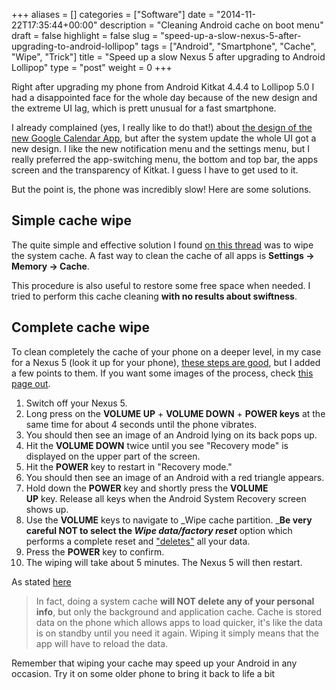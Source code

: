 +++
aliases      = []
categories   = ["Software"]
date         = "2014-11-22T17:35:44+00:00"
description  = "Cleaning Android cache on boot menu"
draft        = false
highlight    = false
slug         = "speed-up-a-slow-nexus-5-after-upgrading-to-android-lollipop"
tags         = ["Android", "Smartphone", "Cache", "Wipe", "Trick"]
title        = "Speed up a slow Nexus 5 after upgrading to Android Lollipop"
type         = "post"
weight       = 0
+++


Right after upgrading my phone from Android Kitkat 4.4.4 to Lollipop 5.0 I had a
disappointed face for the whole day because of the new design and the extreme UI
lag, which is prett unusual for a fast smartphone.

I already complained (yes, I really like to do that!) about
[the design of the new Google Calendar App](/revert-google-calendar-android-app-to-previous-version/),
but after the system update the whole UI got a new design. I like the new
notification menu and the settings menu, but I really preferred the
app-switching menu, the bottom and top bar, the apps screen and the transparency
of Kitkat. I guess I have to get used to it.

But the point is, the phone was incredibly slow! Here are some solutions.


## Simple cache wipe

The quite simple and effective solution I found
[on this thread](https://productforums.google.com/d/msg/nexus/to2BHjmhh-I/PIsu1r64ugoJ)
was to wipe the system cache. A fast way to clean the cache of all apps is
**Settings -> Memory -> Cache**.

This procedure is also useful to restore some free space when needed. I tried to
perform this cache cleaning **with no results about swiftness**.


## Complete cache wipe

To clean completely the cache of your phone on a deeper level, in my case for a
Nexus 5 (look it up for your phone),
[these steps are good](http://www.androidsnap.com/nexus-5/331-perform-wipe-cache-partition-google-nexus-5-a.html),
but I added a few points to them. If you want some images of the process, check
[this page out](http://www.robschmuecker.com/how-to-wipe-cache-partition-nexus-7/).

1. Switch off your Nexus 5.
2. Long press on the **VOLUME UP** + **VOLUME DOWN** + **POWER keys** at the
   same time for about 4 seconds until the phone vibrates.
3. You should then see an image of an Android lying on its back pops up.
4. Hit the **VOLUME DOWN** twice until you see "Recovery mode" is displayed on
   the upper part of the screen.
5. Hit the **POWER** key to restart in "Recovery mode."
6. You should then see an image of an Android with a red triangle appears.
7. Hold down the **POWER** key and shortly press the **VOLUME UP** key. Release
   all keys when the Android System Recovery screen shows up.
8. Use the **VOLUME** keys to navigate to _Wipe cache partition. _**Be very
   careful NOT to select the _Wipe data/factory reset_** option which performs a
   complete reset and ["deletes"](/how-to-erase-your-android-before-selling-it/)
   all your data.
9. Press the **POWER** key to confirm.
10. The wiping will take about 5 minutes. The Nexus 5 will then restart.


As stated [here](http://www.androidpit.com/forum/608606/how-to-clear-the-system-cache-for-the-google-nexus-5)
 
> In fact, doing a system cache **will NOT delete any of your personal info**,
> but only the background and application cache. Cache is stored data on the
> phone which allows apps to load quicker, it's like the data is on standby
> until you need it again. Wiping it simply means that the app will have to
> reload the data.

Remember that wiping your cache may speed up your Android in any occasion. Try
it on some older phone to bring it back to life a bit

